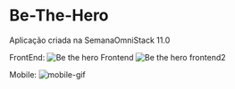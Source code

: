 # Be-The-Hero
Aplicação criada na SemanaOmniStack 11.0

FrontEnd:
![Be the hero Frontend](https://user-images.githubusercontent.com/26885001/79896031-3138b600-83de-11ea-9f84-d99c60ab1378.png)
![Be the hero frontend2](https://user-images.githubusercontent.com/26885001/79896135-53cacf00-83de-11ea-8115-19a3e1f8b210.png)

Mobile:
![mobile-gif](https://user-images.githubusercontent.com/26885001/79896263-870d5e00-83de-11ea-8e53-dc038cf5a7b1.gif)

